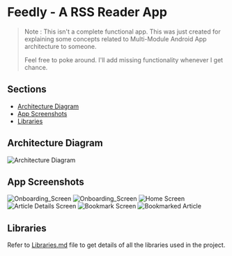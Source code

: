 # Feedly - A RSS Reader App

> Note : This isn't a complete functional app. This was just created for explaining some concepts related to Multi-Module Android App architecture to someone.
> 
>
> Feel free to poke around. I'll add missing functionality whenever I get chance. 


## Sections
- [Architecture Diagram](#architecture-diagram)
- [App Screenshots](#app-screenshots)
- [Libraries](#libraries)
## Architecture Diagram

![Architecture Diagram](./screenshots/architecture_diagram.png)

## App Screenshots
![Onboarding_Screen](./screenshots/onboarding_state_1.png)
![Onboarding_Screen](./screenshots/onboarding_state_2.png)
![Home Screen](./screenshots/home_screen.png)
![Article Details Screen](./screenshots/article_detail_screen.png)
![Bookmark Screen](./screenshots/bookmark_screen.png)
![Bookmarked Article](./screenshots/bookmarked_article.png)

## Libraries

Refer to [Libraries.md](./Libraries.md) file to get details of all the libraries used in the project.
